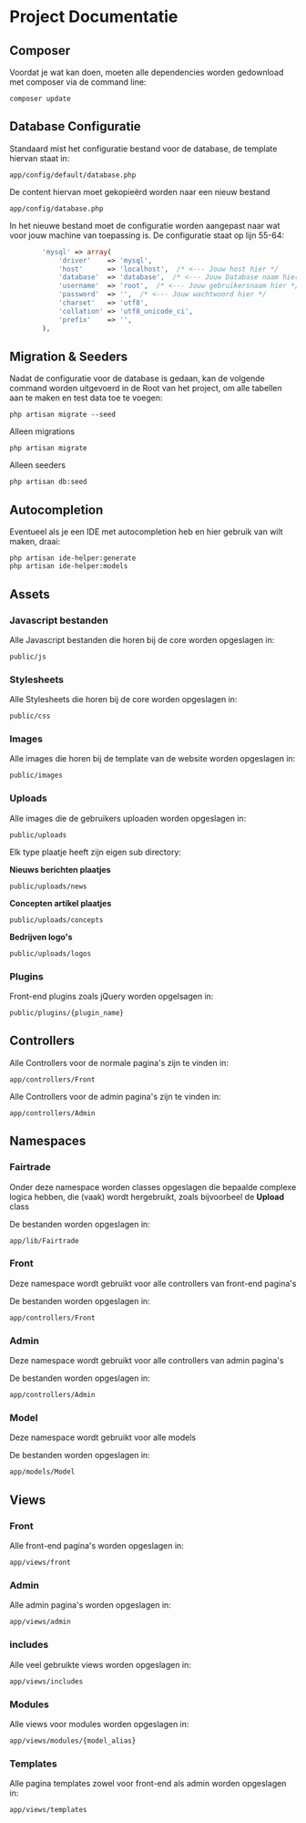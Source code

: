 # Project Documentatie

## Composer

Voordat je wat kan doen, moeten alle dependencies worden gedownload met composer via de command line:

```
composer update
```

## Database Configuratie

Standaard mist het configuratie bestand voor de database, de template hiervan staat in:

```
app/config/default/database.php
```

De content hiervan moet gekopieërd worden naar een nieuw bestand

```
app/config/database.php
```


In het nieuwe bestand moet de configuratie worden aangepast naar wat voor jouw machine van toepassing is. De configuratie staat op lijn 55-64:

```php
        'mysql' => array(
            'driver'    => 'mysql',
            'host'      => 'localhost',  /* <--- Jouw host hier */
            'database'  => 'database',  /* <--- Jouw Database naam hier */
            'username'  => 'root',  /* <--- Jouw gebruikersnaam hier */
            'password'  => '',  /* <--- Jouw wachtwoord hier */
            'charset'   => 'utf8',
            'collation' => 'utf8_unicode_ci',
            'prefix'    => '',
        ),

```

## Migration & Seeders

Nadat de configuratie voor de database is gedaan, kan de volgende command worden uitgevoerd in de Root van het project, om alle tabellen aan te maken en test data toe te voegen:

```
php artisan migrate --seed
```

Alleen migrations

```
php artisan migrate
```

Alleen seeders

```
php artisan db:seed
```

## Autocompletion  

Eventueel als je een IDE met autocompletion heb en hier gebruik van wilt maken, draai:

```
php artisan ide-helper:generate
php artisan ide-helper:models
```


## Assets

### Javascript bestanden

Alle Javascript bestanden die horen bij de core worden opgeslagen in:

```
public/js
```
### Stylesheets

Alle Stylesheets die horen bij de core worden opgeslagen in:

```
public/css
```

### Images

Alle images die horen bij de template van de website worden opgeslagen in:

```
public/images
```


### Uploads

Alle images die de gebruikers uploaden worden opgeslagen in: 

```
public/uploads
```

Elk type plaatje heeft zijn eigen sub directory:

**Nieuws berichten plaatjes**

```
public/uploads/news
```

**Concepten artikel plaatjes**

```
public/uploads/concepts
```


**Bedrijven logo's**

```
public/uploads/logos
```


### Plugins
Front-end plugins zoals jQuery worden opgelsagen in:

```
public/plugins/{plugin_name}
```



## Controllers


Alle Controllers voor de normale pagina's zijn te vinden in:

```
app/controllers/Front
```


Alle Controllers voor de admin pagina's zijn te vinden in:

```
app/controllers/Admin
```

## Namespaces

### Fairtrade

Onder deze namespace worden classes opgeslagen die bepaalde complexe logica hebben, die (vaak) wordt hergebruikt, zoals bijvoorbeel de **Upload** class

De bestanden worden opgeslagen in:

```
app/lib/Fairtrade
```

### Front

Deze namespace wordt gebruikt voor alle controllers van front-end pagina's

De bestanden worden opgeslagen in:

```
app/controllers/Front
```


### Admin

Deze namespace wordt gebruikt voor alle controllers van admin pagina's

De bestanden worden opgeslagen in:

```
app/controllers/Admin
```


### Model

Deze namespace wordt gebruikt voor alle models

De bestanden worden opgeslagen in:

```
app/models/Model
```


## Views

### Front
Alle front-end pagina's worden opgeslagen in:
```
app/views/front
```

### Admin
Alle admin pagina's worden opgeslagen in:
```
app/views/admin
```

### includes
Alle veel gebruikte views worden opgeslagen in:
```
app/views/includes
```

### Modules
Alle views voor modules worden opgeslagen in:
```
app/views/modules/{model_alias}
```

### Templates
Alle pagina templates zowel voor front-end als admin worden opgeslagen in:
```
app/views/templates
```
